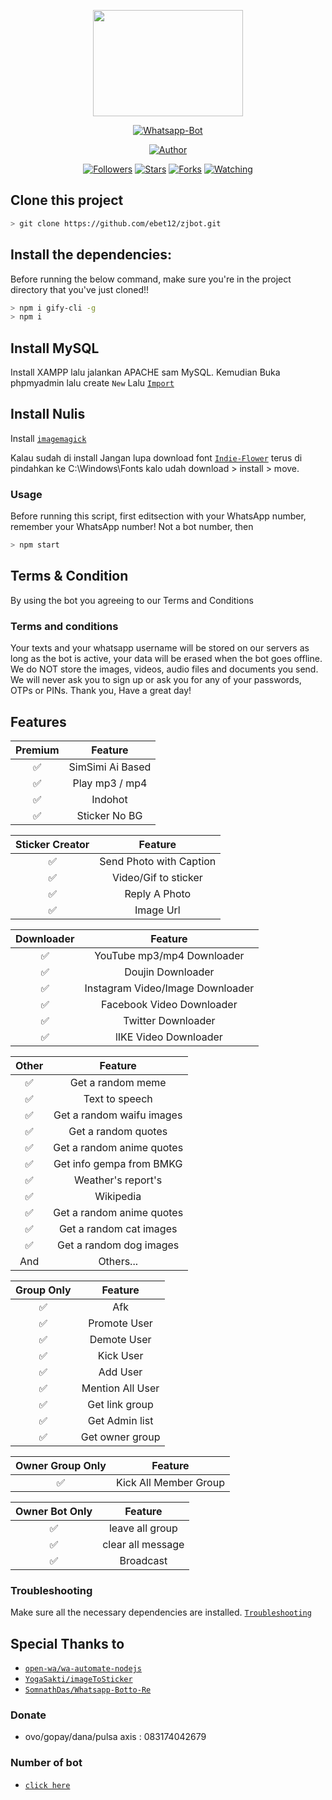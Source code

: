 <p align="center">
<img src="https://github.com/ebet12/ZJ-Bot/blob/main/media/kaori.png" width="240" height="170"/>
</p>
<p align="center">
<a href="#"><img title="Whatsapp-Bot" src="https://img.shields.io/badge/ZJ-Bot-yellow?colorA=%23ff0000&colorB=%23017e40&style=for-the-badge"></a>
</p>
<p align="center">
<a href="https://github.com/zebri-api"><img title="Author" src="https://img.shields.io/badge/Author-Zebri Junitu-red.svg?style=for-the-badge&logo=github"></a>
</p>
<p align="center">
<a href="https://github.com/ebet12/followers"><img title="Followers" src="https://img.shields.io/github/followers/ebet12?color=blue&style=flat-square"></a>
<a href="https://github.com/ebet12/ZJ-Bot/stargazers/"><img title="Stars" src="https://img.shields.io/github/stars/ebet12/ZJ-Bot?color=red&style=flat-square"></a>
<a href="https://github.com/mebet12/ZJ-Bot/network/members"><img title="Forks" src="https://img.shields.io/github/forks/ebet12/ZJ-Bot?color=red&style=flat-square"></a>
<a href="https://github.com/ebet12/ZJ-Bot/watchers"><img title="Watching" src="https://img.shields.io/github/watchers/ebet12/ZJ-Bot?label=Watchers&color=blue&style=flat-square"></a>
</p>

## Clone this project

```bash
> git clone https://github.com/ebet12/zjbot.git
```

## Install the dependencies:
Before running the below command, make sure you're in the project directory that
you've just cloned!!

```bash
> npm i gify-cli -g
> npm i
```
## Install MySQL
Install XAMPP lalu jalankan APACHE sam MySQL. Kemudian Buka phpmyadmin lalu create 
`New` Lalu [`Import`](https://github.com/ebet12/zjbot/blob/main/zj-bot.sql)

## Install Nulis
Install [`imagemagick`](https://imagemagick.org/script/download.php)

Kalau sudah di install Jangan lupa download font [`Indie-Flower`](https://fonts.google.com/specimen/Indie+Flower) terus di pindahkan ke C:\Windows\Fonts kalo udah download > install > move.

### Usage
Before running this script, first editsection with your WhatsApp number, remember your WhatsApp number!  Not a bot number, then
```bash
> npm start
```

## Terms & Condition
By using the bot you agreeing to our Terms and Conditions 
### Terms and conditions
Your texts and your whatsapp username will be stored on our servers as long as the bot is active, your data will be erased when the bot goes offline. We do NOT store the images, videos, audio files and documents you send. We will never ask you to sign up or ask you for any of your passwords, OTPs or PINs. Thank you, Have a great day! 

## Features

|     Premium    |                Feature           |
| :-----------: | :--------------------------------: |
|       ✅       | SimSimi Ai Based                 |
|       ✅       | Play mp3 / mp4                   |
|       ✅       | Indohot                          |
|       ✅       | Sticker No BG                    |


| Sticker Creator |                Feature           |
| :-----------: | :--------------------------------: |
|       ✅       | Send Photo with Caption          |
|       ✅       | Video/Gif to sticker             |
|       ✅       | Reply A Photo                    |
|       ✅       | Image Url                        |


| Downloader |                     Feature                |
| :------------: | :---------------------------------------------: |
|       ✅        |   YouTube mp3/mp4 Downloader                    |
|       ✅        |   Doujin Downloader         |
|       ✅        |   Instagram Video/Image Downloader                  |
|       ✅        |   Facebook Video Downloader                  |
|       ✅        |   Twitter Downloader                         |
|       ✅        |   lIKE Video Downloader                  |


| Other  |                     Feature                     |
| :------------: | :---------------------------------------------: |
|       ✅        |   Get a random meme             |
|       ✅        |   Text to speech                |
|       ✅        |   Get a random waifu images     |
|       ✅        |   Get a random quotes           |
|       ✅        |   Get a random anime quotes     |
|       ✅        |   Get info gempa from BMKG      |
|       ✅        |   Weather's report's     |
|       ✅        |   Wikipedia                 |
|       ✅        |   Get a random anime quotes     |
|       ✅        |   Get a random cat images       |
|       ✅        |   Get a random dog images       |
|      And        |   Others...                     |


| Group Only  |                     Feature                     |
| :------------: | :---------------------------------------------: |
|       ✅        |   Afk                           |
|       ✅        |   Promote User                  |
|       ✅        |   Demote User                   |
|       ✅        |   Kick User                     |
|       ✅        |   Add User                      |
|       ✅        |   Mention All User              |
|       ✅        |   Get link group                |
|       ✅        |   Get Admin list                |
|       ✅        |   Get owner group                |


| Owner Group Only  |              Feature                |
| :------------: | :---------------------------------------------: |
|       ✅        |   Kick All Member Group                 |

| Owner Bot Only  |              Feature                |
| :------------: | :---------------------------------------------: |
|       ✅        |   leave all group                   |
|       ✅        |   clear all message                 |
|       ✅        |   Broadcast                      |


### Troubleshooting
Make sure all the necessary dependencies are installed.
[`Troubleshooting`](https://github.com/puppeteer/puppeteer/blob/main/docs/troubleshooting.md)

## Special Thanks to
* [`open-wa/wa-automate-nodejs`](https://github.com/open-wa/wa-automate-nodejs)
* [`YogaSakti/imageToSticker`](https://github.com/YogaSakti/imageToSticker)
* [`SomnathDas/Whatsapp-Botto-Re`](https://github.com/SomnathDas/Whatsapp-Botto-Re)

### Donate
* ovo/gopay/dana/pulsa axis : 083174042679

### Number of bot
* [`click here`](https://wa.me/62887437167237)
